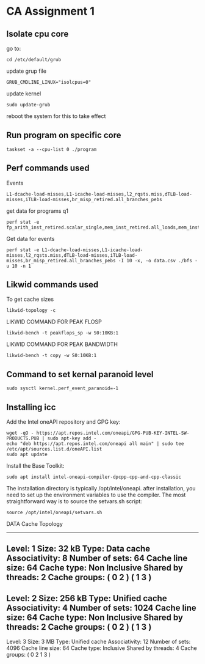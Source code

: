 # CA Assignment 1

## Isolate cpu core
go to:
```
cd /etc/default/grub
```
update grup file
```
GRUB_CMDLINE_LINUX="isolcpus=0"
```
update kernel
```
sudo update-grub
```
reboot the system for this to take effect

## Run program on specific core
```
taskset -a --cpu-list 0 ./program
```

## Perf commands used
Events
```
L1-dcache-load-misses,L1-icache-load-misses,l2_rqsts.miss,dTLB-load-misses,iTLB-load-misses,br_misp_retired.all_branches_pebs
```
get data for programs q1
```
perf stat -e fp_arith_inst_retired.scalar_single,mem_inst_retired.all_loads,mem_inst_retired.all_stores
```

Get data for events
```
perf stat -e L1-dcache-load-misses,L1-icache-load-misses,l2_rqsts.miss,dTLB-load-misses,iTLB-load-misses,br_misp_retired.all_branches_pebs -I 10 -x, -o data.csv ./bfs -u 10 -n 1
```

## Likwid commands used
To get cache sizes
```
likwid-topology -c
```

LIKWID COMMAND FOR PEAK FLOSP
```
likwid-bench -t peakflops_sp -w S0:10KB:1
```

LIKWID COMMAND FOR PEAK BANDWIDTH
```
likwid-bench -t copy -w S0:10KB:1
```

## Command to set kernal paranoid level
```
sudo sysctl kernel.perf_event_paranoid=-1
```

## Installing icc

Add the Intel oneAPI repository and GPG key:
```
wget -qO - https://apt.repos.intel.com/oneapi/GPG-PUB-KEY-INTEL-SW-PRODUCTS.PUB | sudo apt-key add -
echo "deb https://apt.repos.intel.com/oneapi all main" | sudo tee /etc/apt/sources.list.d/oneAPI.list
sudo apt update   
```
Install the Base Toolkit:
```
sudo apt install intel-oneapi-compiler-dpcpp-cpp-and-cpp-classic
```
The installation directory is typically /opt/intel/oneapi.
after installation, you need to set up the environment variables to use the compiler. The most straightforward way is to source the setvars.sh script:
```
source /opt/intel/oneapi/setvars.sh
```
DATA
Cache Topology
********************************************************************************
Level:			1
Size:			32 kB
Type:			Data cache
Associativity:		8
Number of sets:		64
Cache line size:	64
Cache type:		Non Inclusive
Shared by threads:	2
Cache groups:		( 0 2 ) ( 1 3 )
--------------------------------------------------------------------------------
Level:			2
Size:			256 kB
Type:			Unified cache
Associativity:		4
Number of sets:		1024
Cache line size:	64
Cache type:		Non Inclusive
Shared by threads:	2
Cache groups:		( 0 2 ) ( 1 3 )
--------------------------------------------------------------------------------
Level:			3
Size:			3 MB
Type:			Unified cache
Associativity:		12
Number of sets:		4096
Cache line size:	64
Cache type:		Inclusive
Shared by threads:	4
Cache groups:		( 0 2 1 3 )
